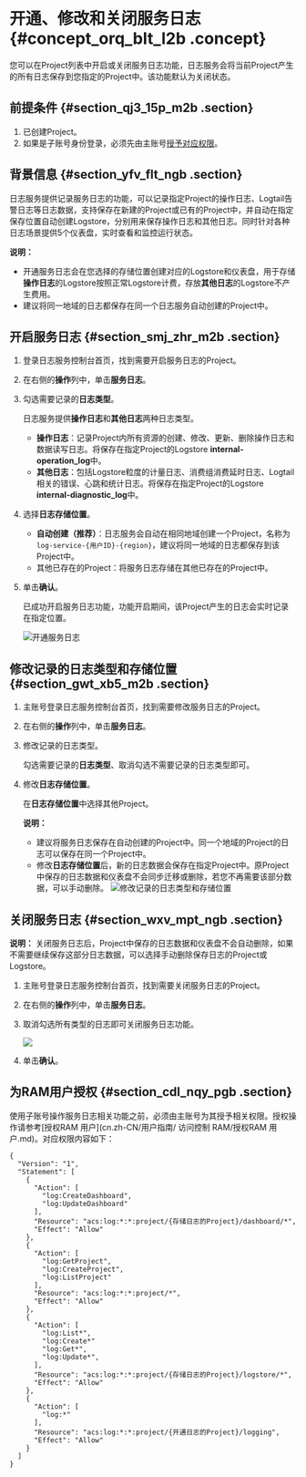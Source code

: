 # 开通、修改和关闭服务日志 {#concept_orq_blt_l2b .concept}

您可以在Project列表中开启或关闭服务日志功能，日志服务会将当前Project产生的所有日志保存到您指定的Project中。该功能默认为关闭状态。

## 前提条件 {#section_qj3_15p_m2b .section}

1.  已创建Project。
2.  如果是子账号身份登录，必须先由主账号[授予对应权限](#)。

## 背景信息 {#section_yfv_flt_ngb .section}

日志服务提供记录服务日志的功能，可以记录指定Project的操作日志、Logtail告警日志等日志数据，支持保存在新建的Project或已有的Project中，并自动在指定保存位置自动创建Logstore，分别用来保存操作日志和其他日志。同时针对各种日志场景提供5个仪表盘，实时查看和监控运行状态。

**说明：** 

-   开通服务日志会在您选择的存储位置创建对应的Logstore和仪表盘，用于存储**操作日志**的Logstore按照正常Logstore计费，存放**其他日志**的Logstore不产生费用。
-   建议将同一地域的日志都保存在同一个日志服务自动创建的Project中。

## 开启服务日志 {#section_smj_zhr_m2b .section}

1.  登录日志服务控制台首页，找到需要开启服务日志的Project。
2.  在右侧的**操作**列中，单击**服务日志**。
3.  勾选需要记录的**日志类型**。

    日志服务提供**操作日志**和**其他日志**两种日志类型。

    -   **操作日志**：记录Project内所有资源的创建、修改、更新、删除操作日志和数据读写日志。将保存在指定Project的Logstore **internal-operation\_log**中。
    -   **其他日志**：包括Logstore粒度的计量日志、消费组消费延时日志、Logtail相关的错误、心跳和统计日志。将保存在指定Project的Logstore **internal-diagnostic\_log**中。
4.  选择**日志存储位置**。

    -   **自动创建（推荐）**：日志服务会自动在相同地域创建一个Project，名称为`log-service-{用户ID}-{region}`，建议将同一地域的日志都保存到该Project中。
    -   其他已存在的Project：将服务日志存储在其他已存在的Project中。
5.  单击**确认**。

    已成功开启服务日志功能，功能开启期间，该Project产生的日志会实时记录在指定位置。

    ![](images/7234_zh-CN.png "开通服务日志")


## 修改记录的日志类型和存储位置 {#section_gwt_xb5_m2b .section}

1.  主账号登录日志服务控制台首页，找到需要修改服务日志的Project。
2.  在右侧的**操作**列中，单击**服务日志**。
3.  修改记录的日志类型。

    勾选需要记录的**日志类型**、取消勾选不需要记录的日志类型即可。

4.  修改**日志存储位置**。

    在**日志存储位置**中选择其他Project。

    **说明：** 

    -   建议将服务日志保存在自动创建的Project中。同一个地域的Project的日志可以保存在同一个Project中。
    -   修改**日志存储位置**后，新的日志数据会保存在指定Project中。原Project中保存的日志数据和仪表盘不会同步迁移或删除，若您不再需要该部分数据，可以手动删除。
    ![](images/7235_zh-CN.png "修改记录的日志类型和存储位置")


## 关闭服务日志 {#section_wxv_mpt_ngb .section}

**说明：** 关闭服务日志后，Project中保存的日志数据和仪表盘不会自动删除，如果不需要继续保存这部分日志数据，可以选择手动删除保存日志的Project或Logstore。

1.  主账号登录日志服务控制台首页，找到需要关闭服务日志的Project。
2.  在右侧的**操作**列中，单击**服务日志**。
3.  取消勾选所有类型的日志即可关闭服务日志功能。

    ![](http://static-aliyun-doc.oss-cn-hangzhou.aliyuncs.com/assets/img/15869/155166404010092_zh-CN.png)

4.  单击**确认**。

## 为RAM用户授权 {#section_cdl_nqy_pgb .section}

使用子账号操作服务日志相关功能之前，必须由主账号为其授予相关权限。授权操作请参考[授权RAM 用户](cn.zh-CN/用户指南/         访问控制 RAM/授权RAM 用户.md)。对应权限内容如下：

```
{
  "Version": "1",
  "Statement": [
    {
      "Action": [
        "log:CreateDashboard",
        "log:UpdateDashboard"
      ],
      "Resource": "acs:log:*:*:project/{存储日志的Project}/dashboard/*",
      "Effect": "Allow"
    },
    {
      "Action": [
        "log:GetProject",
        "log:CreateProject",
        "log:ListProject"
      ],
      "Resource": "acs:log:*:*:project/*",
      "Effect": "Allow"
    },
    {
      "Action": [
        "log:List*",
        "log:Create*"
        "log:Get*",
        "log:Update*",
      ],
      "Resource": "acs:log:*:*:project/{存储日志的Project}/logstore/*",
      "Effect": "Allow"
    },
    {
      "Action": [
        "log:*"
      ],
      "Resource": "acs:log:*:*:project/{开通日志的Project}/logging",
      "Effect": "Allow"
    }
  ]
}
```

